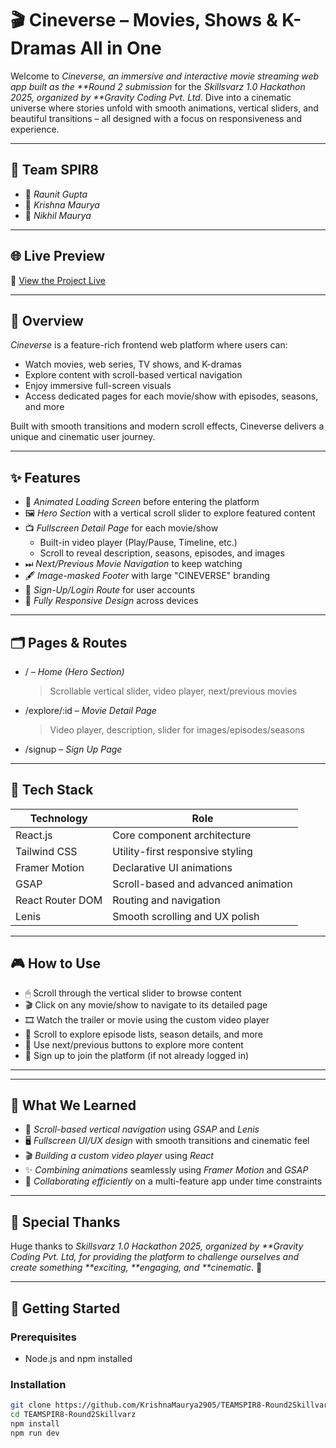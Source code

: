 # 🎬 Cineverse – Movies, Shows & K-Dramas All in One

Welcome to _Cineverse, an immersive and interactive movie streaming web app built as the \*\*Round 2 submission_ for the _Skillsvarz 1.0 Hackathon 2025, organized by \*\*Gravity Coding Pvt. Ltd_. Dive into a cinematic universe where stories unfold with smooth animations, vertical sliders, and beautiful transitions – all designed with a focus on responsiveness and experience.

---

## 👥 Team SPIR8

- 🧠 _Raunit Gupta_
- 🔧 _Krishna Maurya_
- 🎨 _Nikhil Maurya_

---

## 🌐 Live Preview

🔗 [View the Project Live](https://teamspir-8-round2-skillvarz.vercel.app/)

---

## 📖 Overview

_Cineverse_ is a feature-rich frontend web platform where users can:

- Watch movies, web series, TV shows, and K-dramas
- Explore content with scroll-based vertical navigation
- Enjoy immersive full-screen visuals
- Access dedicated pages for each movie/show with episodes, seasons, and more

Built with smooth transitions and modern scroll effects, Cineverse delivers a unique and cinematic user journey.

---

## ✨ Features

- 🎥 _Animated Loading Screen_ before entering the platform
- 🖼 _Hero Section_ with a vertical scroll slider to explore featured content
- 📺 _Fullscreen Detail Page_ for each movie/show
  - Built-in video player (Play/Pause, Timeline, etc.)
  - Scroll to reveal description, seasons, episodes, and images
- ⏭ _Next/Previous Movie Navigation_ to keep watching
- 🖋 _Image-masked Footer_ with large "CINEVERSE" branding
- 🔐 _Sign-Up/Login Route_ for user accounts
- 📱 _Fully Responsive Design_ across devices

---

## 🗂 Pages & Routes

- / – _Home (Hero Section)_
  > Scrollable vertical slider, video player, next/previous movies
- /explore/:id – _Movie Detail Page_
  > Video player, description, slider for images/episodes/seasons
- /signup – _Sign Up Page_

---

## 🧰 Tech Stack

| Technology       | Role                                |
| ---------------- | ----------------------------------- |
| React.js         | Core component architecture         |
| Tailwind CSS     | Utility-first responsive styling    |
| Framer Motion    | Declarative UI animations           |
| GSAP             | Scroll-based and advanced animation |
| React Router DOM | Routing and navigation              |
| Lenis            | Smooth scrolling and UX polish      |

---

## 🎮 How to Use

- 🖱 Scroll through the vertical slider to browse content
- 🎬 Click on any movie/show to navigate to its detailed page
- 🎞 Watch the trailer or movie using the custom video player
- 📄 Scroll to explore episode lists, season details, and more
- 🔀 Use next/previous buttons to explore more content
- 📝 Sign up to join the platform (if not already logged in)

---

---

## 🧠 What We Learned

- 🎯 _Scroll-based vertical navigation_ using _GSAP_ and _Lenis_
- 🖥 _Fullscreen UI/UX design_ with smooth transitions and cinematic feel
- 🎬 _Building a custom video player_ using _React_
- ✨ _Combining animations_ seamlessly using _Framer Motion_ and _GSAP_
- 🤝 _Collaborating efficiently_ on a multi-feature app under time constraints

---

## 🙌 Special Thanks

Huge thanks to _Skillsvarz 1.0 Hackathon 2025, organized by **Gravity Coding Pvt. Ltd, for providing the platform to challenge ourselves and create something **exciting, **engaging, and **cinematic_. 💖

---

## 🚀 Getting Started

### Prerequisites

- Node.js and npm installed

### Installation

```bash
git clone https://github.com/KrishnaMaurya2905/TEAMSPIR8-Round2Skillvarz.git
cd TEAMSPIR8-Round2Skillvarz
npm install
npm run dev
```
